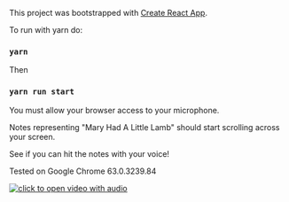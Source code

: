This project was bootstrapped with [Create React App](https://github.com/facebookincubator/create-react-app).

To run with yarn do:

### `yarn`

Then

### `yarn run start`

You must allow your browser access to your microphone.

Notes representing "Mary Had A Little Lamb" should start scrolling across your screen.

See if you can hit the notes with your voice!

Tested on Google Chrome 63.0.3239.84

[![click to open video with audio](https://media.giphy.com/media/xUNda2ZjS8D6JyeEdG/200w_d.gif)](https://youtu.be/JHXcF-fB7sE)

